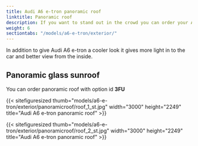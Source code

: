 ```yaml
---
title: Audi A6 e-tron panoramic roof
linktitle: Panoramic roof
description: If you want to stand out in the crowd you can order your A6 e-tron with panoramic roof.
weight: 6
sectiontabs: "/models/a6-e-tron/exterior/"
---
```

<!-- markdownlint-disable MD033 -->

In addition to give Audi A6 e-tron a cooler look it gives more light in to the car and better view from the inside.

## Panoramic glass sunroof

You can order panoramic roof with option id **3FU**

{{< sitefiguresized thumb="models/a6-e-tron/exterior/panoramicroof/roof_1_st.jpg" width="3000" height="2249" title="Audi A6 e-tron panoramic roof" >}}

{{< sitefiguresized thumb="models/a6-e-tron/exterior/panoramicroof/roof_2_st.jpg" width="3000" height="2249" title="Audi A6 e-tron panoramic roof" >}}
